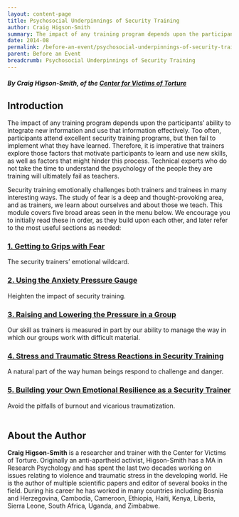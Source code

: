 ```yaml
---
layout: content-page
title: Psychosocial Underpinnings of Security Training
author: Craig Higson-Smith
summary: The impact of any training program depends upon the participants’ ability to integrate new information and use that information effectively. Security training emotionally challenges both trainers and trainees in many interesting ways. The study of fear is a deep and thought-provoking area, and as trainers, we learn about ourselves and about those we teach. 
date: 2014-08
permalink: /before-an-event/psychosocial-underpinnings-of-security-training/
parent: Before an Event
breadcrumb: Psychosocial Underpinnings of Security Training
---
```

##### By Craig Higson-Smith, of the [Center for Victims of Torture](http://cvt.org/)

## Introduction
The impact of any training program depends upon the participants’ ability to integrate new information and use that information effectively. Too often, participants attend excellent security training programs, but then fail to implement what they have learned. Therefore, it is imperative that trainers explore those factors that motivate participants to learn and use new skills, as well as factors that might hinder this process. Technical experts who do not take the time to understand the psychology of the people they are training will ultimately fail as teachers.
 
Security training emotionally challenges both trainers and trainees in many interesting ways. The study of fear is a deep and thought-provoking area, and as trainers, we learn about ourselves and about those we teach. This module covers five broad areas seen in the menu below. We encourage you to initially read these in order, as they build upon each other, and later refer to the most useful sections as needed:

### [1. Getting to Grips with Fear](/level-up/before-an-event/psychosocial-underpinnings-of-security-training/1-getting-grips-with-fear)
The security trainers’ emotional wildcard.

### [2. Using the Anxiety Pressure Gauge](/level-up/before-an-event/psychosocial-underpinnings-of-security-training/2-anxiety-pressure-gauge/)
Heighten the impact of security training.

### [3. Raising and Lowering the Pressure in a Group](/level-up/before-an-event/psychosocial-underpinnings-of-security-training/3-raise-lower-pressure/)
Our skill as trainers is measured in part by our ability to manage the way in which our groups work with difficult material.

### [4. Stress and Traumatic Stress Reactions in Security Training](/level-up/before-an-event/psychosocial-underpinnings-of-security-training/4-traumatic-stress-reactions/)
A natural part of the way human beings respond to challenge and danger.

### [5. Building your Own Emotional Resilience as a Security Trainer](level-up/before-an-event/psychosocial-underpinnings-of-security-training/5-emotional-resilience/)
Avoid the pitfalls of burnout and vicarious traumatization.
<br><br>

## About the Author
**Craig Higson-Smith** is a researcher and trainer with the Center for Victims of Torture. Originally an anti-apartheid activist, Higson-Smith has a MA in Research Psychology and has spent the last two decades working on issues relating to violence and traumatic stress in the developing world. He is the author of multiple scientific papers and editor of several books in the field. During his career he has worked in many countries including Bosnia and Herzegovina, Cambodia, Cameroon, Ethiopia, Haiti, Kenya, Liberia, Sierra Leone, South Africa, Uganda, and Zimbabwe. 

